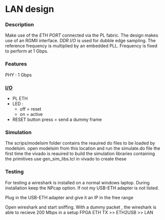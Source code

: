 # LAN design

### Description
Make use of the *ETH PORT* connected via the PL fabric. The design makes use of an RGMII interface.
*DDR I/O* is used for dubble edge sampling. The reference frequency is multiplied by an embedded PLL.
Frequency is fixed to perform at 1 Gbps. 

### Features
PHY : 1 Gbps


### [I/O](constraints)
- PL ETH 
- LED : 
  - off = reset
  - on  = active
- RESET button press = send a dummy frame


### Simulation
The scrips/modelsim folder contains the reauired do files to be loaded by modelsim.
open modelsim from this location and run the simulate.do file
the first time the vivado is reauired to build the simulation libraries containing the primitives
use gen_sim_libs.tcl in vivado to create these

### Testing
For testing a wireshark is installed on a normal windows laptop.
During installation keep the NPcap option. If not my USB-ETH adapter is not listed.

Plug in the USB-ETH adapter and give it an IP in the free range

Open wireshark and start sniffing.
With a dummy packet , the wireshark is able to recieve 200 Mbps in a setup
FPGA ETH TX >> ETH2USB >> LAN 